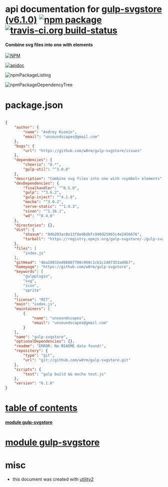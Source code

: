 # api documentation for  [gulp-svgstore (v6.1.0)](https://github.com/w0rm/gulp-svgstore)  [![npm package](https://img.shields.io/npm/v/npmdoc-gulp-svgstore.svg?style=flat-square)](https://www.npmjs.org/package/npmdoc-gulp-svgstore) [![travis-ci.org build-status](https://api.travis-ci.org/npmdoc/node-npmdoc-gulp-svgstore.svg)](https://travis-ci.org/npmdoc/node-npmdoc-gulp-svgstore)
#### Combine svg files into one with <symbol> elements

[![NPM](https://nodei.co/npm/gulp-svgstore.png?downloads=true)](https://www.npmjs.com/package/gulp-svgstore)

[![apidoc](https://npmdoc.github.io/node-npmdoc-gulp-svgstore/build/screenCapture.buildNpmdoc.browser._2Fhome_2Ftravis_2Fbuild_2Fnpmdoc_2Fnode-npmdoc-gulp-svgstore_2Ftmp_2Fbuild_2Fapidoc.html.png)](https://npmdoc.github.io/node-npmdoc-gulp-svgstore/build/apidoc.html)

![npmPackageListing](https://npmdoc.github.io/node-npmdoc-gulp-svgstore/build/screenCapture.npmPackageListing.svg)

![npmPackageDependencyTree](https://npmdoc.github.io/node-npmdoc-gulp-svgstore/build/screenCapture.npmPackageDependencyTree.svg)



# package.json

```json

{
    "author": {
        "name": "Andrey Kuzmin",
        "email": "unsoundscapes@gmail.com"
    },
    "bugs": {
        "url": "https://github.com/w0rm/gulp-svgstore/issues"
    },
    "dependencies": {
        "cheerio": "0.*",
        "gulp-util": "^3.0.0"
    },
    "description": "Combine svg files into one with <symbol> elements",
    "devDependencies": {
        "finalhandler": "^0.5.0",
        "gulp": "^3.6.2",
        "gulp-inject": "^4.1.0",
        "mocha": "^3.0.2",
        "serve-static": "^1.9.3",
        "sinon": "^1.16.1",
        "wd": "^0.4.0"
    },
    "directories": {},
    "dist": {
        "shasum": "04b203ac0e13f8ed6dbfc940d25965c4e2456676",
        "tarball": "https://registry.npmjs.org/gulp-svgstore/-/gulp-svgstore-6.1.0.tgz"
    },
    "files": [
        "index.js"
    ],
    "gitHead": "4ba28932ed0886f700c998c1cb1c2407353ad9b7",
    "homepage": "https://github.com/w0rm/gulp-svgstore",
    "keywords": [
        "gulpplugin",
        "svg",
        "icon",
        "sprite"
    ],
    "license": "MIT",
    "main": "index.js",
    "maintainers": [
        {
            "name": "unsoundscapes",
            "email": "unsoundscapes@gmail.com"
        }
    ],
    "name": "gulp-svgstore",
    "optionalDependencies": {},
    "readme": "ERROR: No README data found!",
    "repository": {
        "type": "git",
        "url": "git://github.com/w0rm/gulp-svgstore.git"
    },
    "scripts": {
        "test": "gulp build && mocha test.js"
    },
    "version": "6.1.0"
}
```



# <a name="apidoc.tableOfContents"></a>[table of contents](#apidoc.tableOfContents)

#### [module gulp-svgstore](#apidoc.module.gulp-svgstore)



# <a name="apidoc.module.gulp-svgstore"></a>[module gulp-svgstore](#apidoc.module.gulp-svgstore)



# misc
- this document was created with [utility2](https://github.com/kaizhu256/node-utility2)
